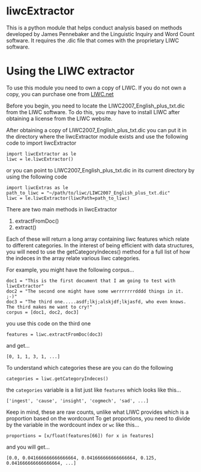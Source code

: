 # liwcExtractor
This is a python module that helps conduct analysis based on methods developed by James Pennebaker and the Linguistic Inquiry and Word Count software.  It requires the .dic file that comes with the proprietary LIWC software.

# Using the LIWC extractor
To use this module you need to own a copy of LIWC.  If you do not own a copy, you can purchase one from [LIWC.net](http://www.liwc.net)

Before you begin, you need to locate the LIWC2007_English_plus_txt.dic from the LIWC software.  To do this, you may have to install LIWC after obtaining a license from the LIWC website.

After obtaining a copy of LIWC2007_English_plus_txt.dic you can put it in the directory where the liwcExtractor module exists and use the following code to import liwcExtractor
```
import liwcExtractor as le
liwc = le.liwcExtractor()
```

or you can point to LIWC2007_English_plus_txt.dic in its current directory by using the following code

```
import liwcExtras as le
path_to_liwc = "~/path/to/liwc/LIWC2007_English_plus_txt.dic"
liwc = le.liwcExtractor(liwcPath=path_to_liwc)
```

There are two main methods in liwcExtractor
1. extractFromDoc()
2. extract()

Each of these will return a long array containing liwc features which relate to different categories.  In the interest of being efficient with data structures, you will need to use the getCategoryIndeces() method for a full list of how the indeces in the array relate various liwc categories.

For example, you might have the following corpus...

```
doc1 = "This is the first document that I am going to test with liwcExtractor"
doc2 = "The second one might have some werrrrrrrdddd things in it. ;-)"
doc3 = "The third one.....asdf;lkj;alskjdf;lkjasfd, who even knows. The third makes me want to cry!"
corpus = [doc1, doc2, doc3]
```

you use this code on the third one

```
features = liwc.extractFromDoc(doc3)
```

and get...

```
[0, 1, 1, 3, 1, ...]
```

To understand which categories these are you can do the following

```
categories = liwc.getCategoryIndeces()
```

the <code>categories</code> variable is a list just like <code>features</code> which looks like this...

```
['ingest', 'cause', 'insight', 'cogmech', 'sad', ...]
```

Keep in mind, these are raw counts, unlike what LIWC provides which is a proportion based on the wordcount
To get proportions, you need to divide by the variable in the wordcount index or <code>wc</code> like this...

```
proportions = [x/float(features[66]) for x in features]
```

and you will get...

```
[0.0, 0.041666666666666664, 0.041666666666666664, 0.125, 0.041666666666666664, ...]
```
